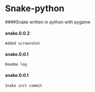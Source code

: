 # Snake-python
####Snake written in python with pygame
#### snake.0.0.2
    Added screenshot
#### snake.0.0.1
    Readme log
#### snake.0.0.1
    Snake init commit